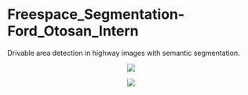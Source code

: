 # Freespace_Segmentation-Ford_Otosan_Intern
Drivable area detection in highway images with semantic segmentation.

<p  align="center">
<img  src="images/predict-text_small.gif"  width="">
</p> 

<p  align="center">
<img  src="images/predict-text_large.gif"  width="">
</p> 
